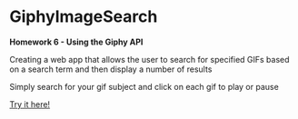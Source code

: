 # GiphyImageSearch
<strong>Homework 6 - Using the Giphy API</strong>

<p>Creating a web app that allows the user to search for specified GIFs based on a search term and then display a number of results</p>
<p>Simply search for your gif subject and click on each gif to play or pause</p>
<p><a href="https://whats-a-handle.github.io/GiphyImageSearch">Try it here!</a></p>
